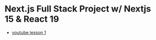 # Next.js Full Stack Project w/ Nextjs 15 & React 19

- [youtube lesson 1](https://youtu.be/djDgTYrFMAY?si=IwiZV2HYG0AUxzFw)

